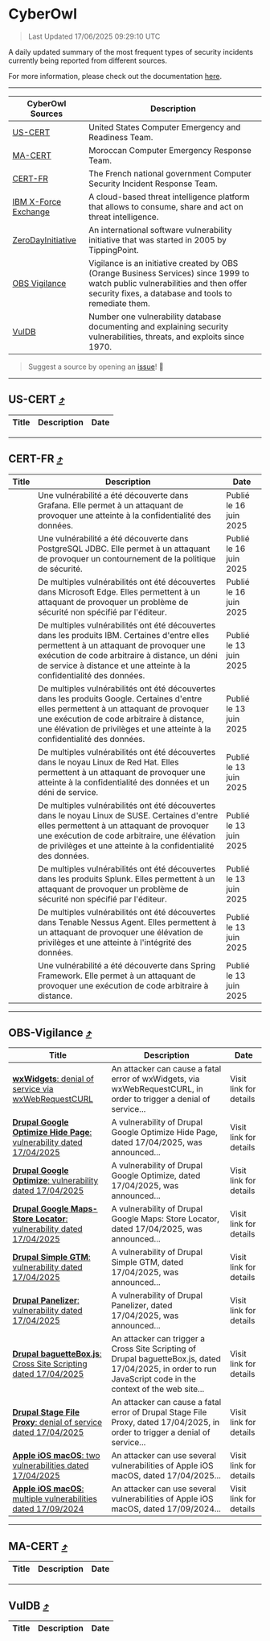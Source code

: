 
 <div id='top'></div>

# CyberOwl

 > Last Updated 17/06/2025 09:29:10 UTC
 
 A daily updated summary of the most frequent types of security incidents currently being reported from different sources.
 
 For more information, please check out the documentation [here](./docs/README.md).
 
 ---
 |CyberOwl Sources|Description|
 |---|---|
 |[US-CERT](#us-cert-arrow_heading_up)|United States Computer Emergency and Readiness Team.|
 |[MA-CERT](#ma-cert-arrow_heading_up)|Moroccan Computer Emergency Response Team.|
 |[CERT-FR](#cert-fr-arrow_heading_up)|The French national government Computer Security Incident Response Team.|
 |[IBM X-Force Exchange](#ibmcloud-arrow_heading_up)|A cloud-based threat intelligence platform that allows to consume, share and act on threat intelligence.|
 |[ZeroDayInitiative](#zerodayinitiative-arrow_heading_up)|An international software vulnerability initiative that was started in 2005 by TippingPoint.|
 |[OBS Vigilance](#obs-vigilance-arrow_heading_up)|Vigilance is an initiative created by OBS (Orange Business Services) since 1999 to watch public vulnerabilities and then offer security fixes, a database and tools to remediate them.|
 |[VulDB](#vuldb-arrow_heading_up)|Number one vulnerability database documenting and explaining security vulnerabilities, threats, and exploits since 1970.|
 
 > Suggest a source by opening an [issue](https://github.com/karimhabush/cyberowl/issues)! :raised_hands:
 ---

## US-CERT [:arrow_heading_up:](#cyberowl)

 |Title|Description|Date|
 |---|---|---|
 
 ---

## CERT-FR [:arrow_heading_up:](#cyberowl)

 |Title|Description|Date|
 |---|---|---|
 |[](https://www.cert.ssi.gouv.fr/avis/CERTFR-2025-AVI-0515/)|Une vulnérabilité a été découverte dans Grafana. Elle permet à un attaquant de provoquer une atteinte à la confidentialité des données.|Publié le 16 juin 2025|
 |[](https://www.cert.ssi.gouv.fr/avis/CERTFR-2025-AVI-0514/)|Une vulnérabilité a été découverte dans PostgreSQL JDBC. Elle permet à un attaquant de provoquer un contournement de la politique de sécurité.|Publié le 16 juin 2025|
 |[](https://www.cert.ssi.gouv.fr/avis/CERTFR-2025-AVI-0513/)|De multiples vulnérabilités ont été découvertes dans Microsoft Edge. Elles permettent à un attaquant de provoquer un problème de sécurité non spécifié par l'éditeur.|Publié le 16 juin 2025|
 |[](https://www.cert.ssi.gouv.fr/avis/CERTFR-2025-AVI-0512/)|De multiples vulnérabilités ont été découvertes dans les produits IBM. Certaines d'entre elles permettent à un attaquant de provoquer une exécution de code arbitraire à distance, un déni de service à distance et une atteinte à la confidentialité des données.|Publié le 13 juin 2025|
 |[](https://www.cert.ssi.gouv.fr/avis/CERTFR-2025-AVI-0511/)|De multiples vulnérabilités ont été découvertes dans les produits Google. Certaines d'entre elles permettent à un attaquant de provoquer une exécution de code arbitraire à distance, une élévation de privilèges et une atteinte à la confidentialité des données.|Publié le 13 juin 2025|
 |[](https://www.cert.ssi.gouv.fr/avis/CERTFR-2025-AVI-0510/)|De multiples vulnérabilités ont été découvertes dans le noyau Linux de Red Hat. Elles permettent à un attaquant de provoquer une atteinte à la confidentialité des données et un déni de service.|Publié le 13 juin 2025|
 |[](https://www.cert.ssi.gouv.fr/avis/CERTFR-2025-AVI-0509/)|De multiples vulnérabilités ont été découvertes dans le noyau Linux de SUSE. Certaines d'entre elles permettent à un attaquant de provoquer une exécution de code arbitraire, une élévation de privilèges et une atteinte à la confidentialité des données.|Publié le 13 juin 2025|
 |[](https://www.cert.ssi.gouv.fr/avis/CERTFR-2025-AVI-0508/)|De multiples vulnérabilités ont été découvertes dans les produits Splunk. Elles permettent à un attaquant de provoquer un problème de sécurité non spécifié par l'éditeur.|Publié le 13 juin 2025|
 |[](https://www.cert.ssi.gouv.fr/avis/CERTFR-2025-AVI-0507/)|De multiples vulnérabilités ont été découvertes dans Tenable Nessus Agent. Elles permettent à un attaquant de provoquer une élévation de privilèges et une atteinte à l'intégrité des données.|Publié le 13 juin 2025|
 |[](https://www.cert.ssi.gouv.fr/avis/CERTFR-2025-AVI-0506/)|Une vulnérabilité a été découverte dans Spring Framework. Elle permet à un attaquant de provoquer une exécution de code arbitraire à distance.|Publié le 13 juin 2025|
 
 ---

## OBS-Vigilance [:arrow_heading_up:](#cyberowl)

 |Title|Description|Date|
 |---|---|---|
 |[<a href="https://vigilance.fr/vulnerability/wxWidgets-denial-of-service-via-wxWebRequestCURL-46905" class="noirorange"><b>wxWidgets</b>: denial of service via wxWebRequestCURL</a>](https://vigilance.fr/vulnerability/wxWidgets-denial-of-service-via-wxWebRequestCURL-46905)|An attacker can cause a fatal error of wxWidgets, via wxWebRequestCURL, in order to trigger a denial of service...|Visit link for details|
 |[<a href="https://vigilance.fr/vulnerability/Drupal-Google-Optimize-Hide-Page-vulnerability-dated-17-04-2025-46903" class="noirorange"><b>Drupal Google Optimize Hide Page</b>: vulnerability dated 17/04/2025</a>](https://vigilance.fr/vulnerability/Drupal-Google-Optimize-Hide-Page-vulnerability-dated-17-04-2025-46903)|A vulnerability of Drupal Google Optimize Hide Page, dated 17/04/2025, was announced...|Visit link for details|
 |[<a href="https://vigilance.fr/vulnerability/Drupal-Google-Optimize-vulnerability-dated-17-04-2025-46902" class="noirorange"><b>Drupal Google Optimize</b>: vulnerability dated 17/04/2025</a>](https://vigilance.fr/vulnerability/Drupal-Google-Optimize-vulnerability-dated-17-04-2025-46902)|A vulnerability of Drupal Google Optimize, dated 17/04/2025, was announced...|Visit link for details|
 |[<a href="https://vigilance.fr/vulnerability/Drupal-Google-Maps-Store-Locator-vulnerability-dated-17-04-2025-46901" class="noirorange"><b>Drupal Google Maps- Store Locator</b>: vulnerability dated 17/04/2025</a>](https://vigilance.fr/vulnerability/Drupal-Google-Maps-Store-Locator-vulnerability-dated-17-04-2025-46901)|A vulnerability of Drupal Google Maps: Store Locator, dated 17/04/2025, was announced...|Visit link for details|
 |[<a href="https://vigilance.fr/vulnerability/Drupal-Simple-GTM-vulnerability-dated-17-04-2025-46900" class="noirorange"><b>Drupal Simple GTM</b>: vulnerability dated 17/04/2025</a>](https://vigilance.fr/vulnerability/Drupal-Simple-GTM-vulnerability-dated-17-04-2025-46900)|A vulnerability of Drupal Simple GTM, dated 17/04/2025, was announced...|Visit link for details|
 |[<a href="https://vigilance.fr/vulnerability/Drupal-Panelizer-vulnerability-dated-17-04-2025-46899" class="noirorange"><b>Drupal Panelizer</b>: vulnerability dated 17/04/2025</a>](https://vigilance.fr/vulnerability/Drupal-Panelizer-vulnerability-dated-17-04-2025-46899)|A vulnerability of Drupal Panelizer, dated 17/04/2025, was announced...|Visit link for details|
 |[<a href="https://vigilance.fr/vulnerability/Drupal-baguetteBox-js-Cross-Site-Scripting-dated-17-04-2025-46898" class="noirorange"><b>Drupal baguetteBox.js</b>: Cross Site Scripting dated 17/04/2025</a>](https://vigilance.fr/vulnerability/Drupal-baguetteBox-js-Cross-Site-Scripting-dated-17-04-2025-46898)|An attacker can trigger a Cross Site Scripting of Drupal baguetteBox.js, dated 17/04/2025, in order to run JavaScript code in the context of the web site...|Visit link for details|
 |[<a href="https://vigilance.fr/vulnerability/Drupal-Stage-File-Proxy-denial-of-service-dated-17-04-2025-46897" class="noirorange"><b>Drupal Stage File Proxy</b>: denial of service dated 17/04/2025</a>](https://vigilance.fr/vulnerability/Drupal-Stage-File-Proxy-denial-of-service-dated-17-04-2025-46897)|An attacker can cause a fatal error of Drupal Stage File Proxy, dated 17/04/2025, in order to trigger a denial of service...|Visit link for details|
 |[<a href="https://vigilance.fr/vulnerability/Apple-iOS-macOS-two-vulnerabilities-dated-17-04-2025-46896" class="noirorange"><b>Apple iOS  macOS</b>: two vulnerabilities dated 17/04/2025</a>](https://vigilance.fr/vulnerability/Apple-iOS-macOS-two-vulnerabilities-dated-17-04-2025-46896)|An attacker can use several vulnerabilities of Apple iOS  macOS, dated 17/04/2025...|Visit link for details|
 |[<a href="https://vigilance.fr/vulnerability/Apple-iOS-macOS-multiple-vulnerabilities-dated-17-09-2024-45161" class="noirorange"><b>Apple iOS  macOS</b>: multiple vulnerabilities dated 17/09/2024</a>](https://vigilance.fr/vulnerability/Apple-iOS-macOS-multiple-vulnerabilities-dated-17-09-2024-45161)|An attacker can use several vulnerabilities of Apple iOS  macOS, dated 17/09/2024...|Visit link for details|
 
 ---

## MA-CERT [:arrow_heading_up:](#cyberowl)

 |Title|Description|Date|
 |---|---|---|
 
 ---

## VulDB [:arrow_heading_up:](#cyberowl)

 |Title|Description|Date|
 |---|---|---|
 